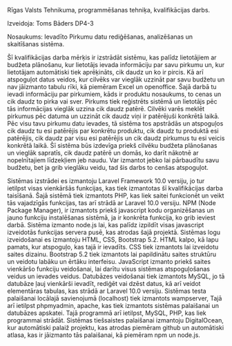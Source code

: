 Rīgas Valsts Tehnikuma, programmēšanas tehniķa, kvalifikācijas darbs.

Izveidoja: Toms Bāders DP4-3

Nosaukums:
Ievadīto Pirkumu datu rediģēšanas, analizēšanas un skaitīšanas sistēma.

Šī kvalifikācijas darba mērķis ir izstrādāt sistēmu, kas palīdz lietotājiem ar budžeta plānošanu, kur lietotājs ievada informāciju par savu pirkumu un, kur lietotājam automātiski tiek aprēķināts, cik daudz un ko ir pircis. Kā arī atspoguļot datus veidos, kur cilvēks var vieglāk uzzināt par savu budžetu un nav jāizmanto tabulu rīki, kā piemēram Excel un openoffice. Šajā darbā tu ievadi informāciju par pirkumiem, kāds ir produktu nosaukums, to cenas un cik daudz to pirka vai sver. Pirkums tiek reģistrēts sistēmā un lietotājs pēc tās informācijas vieglāk uzzina cik daudz patērē. Cilvēki varēs meklēt pirkumus pēc datuma un uzzināt cik daudz viņi ir patērējuši konkrētā laikā. Pēc visu tavu pirkumu datu ievades, tā sistēma tos apstrādās un atspoguļos cik daudz tu esi patērējis par konkrētu produktu, cik daudz tu produktā esi patērējis, cik daudz par visu esi patērējis un cik daudz pirkumus tu esi veicis konkrētā laikā. Šī sistēma būs izdevīga priekš cilvēku budžeta plānošanas un vieglāk sapratīs, cik daudz patērē un domās, ko darīt nākotnē ar nopelnītajiem līdzekļiem jeb naudu. Var izmantot jebko lai pārbaudītu savu budžetu, bet ja grib vieglāku veidu, tad šis darbs to cenšas atspoguļot.

Sistēmas izstrādei es izmantoju Laravel Framework 10.0 versiju, jo tur ietilpst visas vienkāršās funkcijas, kas tiek izmantotas šī kvalifikācijas darba taisīšanā. Šajā sistēmā tiek izmantots PHP, kas liek saitei funkcionēt un veikt tās vajadzīgās funkcijas, tas arī strādā ar Laravel 10.0 versiju. NPM (Node Package Manager), ir izmantots priekš javascript kodu organizēšanas un jauno funkciju instalēšanas sistēmā, ja ir konkrēta funkcija, ko grib ieviest darbā. Sistēma izmanto node.js lai, kas palīdz izpildīt visas javascript izveidotās funkcijas servera pusē, kas atrodas šajā projektā. Sistēmas logu izveidošanai es izmantoju HTML, CSS, Bootstrap 5.2. HTML kalpo, kā lapu pamats, kur atspoguļo, kas tajā ir ievadīts. CSS tiek izmantots lai izveidotu saites dizainu. Bootstrap 5.2 tiek izmantots lai papildinātu saites struktūru un veidotu labāku un ērtāku interfeisu. JavaScript izmanto priekš saites vienkāršo funkciju veidošanai, lai darītu visus sistēmas atspoguļošanas veidus un ievades veidus. Datubāzes veidošanai tiek izmantots MySQL, jo tā datubāze ļauj vienkārši ievadīt, rediģēt vai dzēst datus, kā arī veidot elementāras tabulas, kas strādā ar Laravel 10.0 versiju. Sistēmas testa palaišanai locālajā savienojumā (localhost) tiek izmantots wampserver, Tajā arī ietilpst phpmyadmin, apache, kas tiek izmantots sistēmas palaišanai un datubāzes apskatei. Tajā programmā arī ietilpst, MySQL, PHP, kas liek programmai strādāt. Sistēmas tiešsaistes palaišanai izmantoju DigitalOcean, kur automātiski palaiž projektu, kas atrodas piemēram github un automātiski atlasa, kas ir jāizmanto tās palaišanai, kā piemēram npm un node.js.
